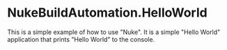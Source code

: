 # NukeBuildAutomation.HelloWorld

This is a simple example of how to use "Nuke". It is a simple "Hello World" application that prints "Hello World" to the console.